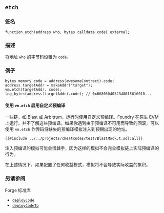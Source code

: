 ## `etch`

### 签名

```solidity
function etch(address who, bytes calldata code) external;
```

### 描述

将地址 `who` 的字节码设置为 `code`。

### 例子

```solidity
bytes memory code = address(awesomeContract).code;
address targetAddr = makeAddr("target");
vm.etch(targetAddr, code);
log_bytes(address(targetAddr).code); // 0x6080604052348015610010...
```

#### 使用 `vm.etch` 启用自定义预编译

一些链，如 Blast 或 Arbitrum，运行时使用自定义预编译。Foundry 在原生 EVM 上运行，并不了解这些预编译。如果你遇到由于预编译不可用而导致的回滚，可以使用 `vm.etch` 作弊码将缺失的预编译模拟注入到预期出现的地址。

```solidity
{{#include ../../projects/cheatcodes/test/BlastMock.t.sol:all}}
```

<div class="warning">

注入预编译的模拟可能会很棘手，因为这样的模拟不会完全模拟链上实际预编译的行为。

在上述情况下，如果配置了任何收益模式，模拟将不会导致实际收益的累积。

</div>


### 另请参阅

Forge 标准库

- [`deployCode`](../reference/forge-std/deployCode.md) 
- [`deployCodeTo`](../reference/forge-std/deployCodeTo.md) 